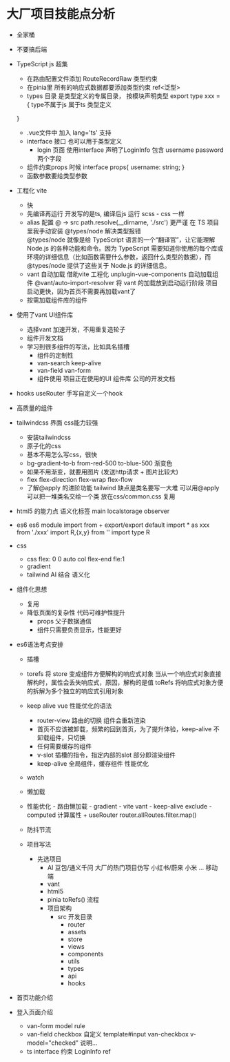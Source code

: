 # 大厂项目技能点分析
- 全家桶
- 不要搞后端
- TypeScript js 超集
    - 在路由配置文件添加 RouteRecordRaw 类型约束 
    - 在pinia里 所有的响应式数据都要添加类型约束 ref<泛型>
    - types 目录 是类型定义的专属目录， 按模块声明类型 
    export type xxx = {  type不属于js 属于ts  类型定义

    }
    - .vue文件中 加入 lang='ts' 支持
    - interface 接口  也可以用于类型定义
         - login 页面 使用interface  声明了LoginInfo
         包含 username password 两个字段
    - 组件约束props 时候
        interface props{
            username: string;
        }
    -  函数参数要给类型参数    
- 工程化 vite 
    - 快    
    - 先编译再运行
        开发写的是ts, 编译后js 运行
        scss - css 一样
    - alias 配置
      @ -> src
      path.resolve(__dirname, './src')  更严谨
      在 TS 项目 里我手动安装  @types/node  解决类型报错  
      @types/node 就像是给 TypeScript 语言的一个“翻译官”，让它能理解 Node.js 的各种功能和命令。因为 TypeScript 需要知道你使用的每个库或环境的详细信息（比如函数需要什么参数，返回什么类型的数据），而 @types/node 提供了这些关于 Node.js 的详细信息。
    - vant 自动加载
       借助vite 工程化  unplugin-vue-components  自动加载组件
       @vant/auto-import-resolver 将 vant 的加载放到启动运行阶段
       项目启动更快，因为首页不需要再加载vant了
    - 按需加载组件库的组件 
- 使用了vant UI组件库
    - 选择vant 加速开发，不用重复造轮子
    - 组件开发文档
    - 学习到很多组件的写法，比如具名插槽
        - 组件的定制性
        - van-search keep-alive
        - van-field van-form      
        - 组件使用  项目正在使用的UI 组件库 公司的开发文档

- hooks useRouter  手写自定义一个hook
- 高质量的组件
- tailwindcss 界面  css能力较强
    - 安装tailwindcss
    - 原子化的css
    - 基本不用怎么写css，很快
    - bg-gradient-to-b from-red-500 to-blue-500  渐变色
    - 如果不用渐变，就要用图片 (发送http请求 + 图片比较大)
    - flex
       flex-direction flex-wrap flex-flow 
    - 了解@apply 的进阶功能
         tailwind 缺点是类名要写一大堆
         可以用@apply 可以把一堆类名交给一个类  放在css/common.css 复用
- html5 的能力点
   语义化标签
     main
   localstorage
   observer
- es6
    es6 module 
        import from + export/export default
        import * as xxx from './xxx'
        import R,{x,y} from  ''
        import type R 
- css
   - css flex: 0 0 auto col flex-end fle:1
   - gradient
   - tailwind AI 结合 语义化

-  组件化思想
      - 复用
      - 降低页面的复杂性 代码可维护性提升
         - props 父子数据通信
         - 组件只需要负责显示，性能更好

- es6语法考点安排
  - 插槽
    
  - torefs
     将 store 变成组件方便解构的响应式对象
     当从一个响应式对象直接解构时，属性会丢失响应式，原因，解构的是值
     toRefs 将响应式对象方便的拆解为多个独立的响应式引用对象
  - keep alive
     vue 性能优化的语法
     - router-view 路由的切换 组件会重新渲染 
     - 首页不应该被卸载，频繁的回到首页，为了提升体验，keep-alive
        不卸载组件，只切换
     - 任何需要缓存的组件
     - v-slot 插槽的指令，指定内部的slot 部分即渲染组件
     - keep-alive  全局组件，缓存组件 性能优化
  - watch
  - 懒加载
  - 性能优化
        - 路由懒加载
        - gradient
        - vite vant
        - keep-alive
             exclude
          - computed 计算属性 + useRouter
               router.allRoutes.filter.map()
  - 防抖节流

  - 项目写法
     - 先选项目
       - AI 豆包/通义千问
       大厂的热门项目仿写  小红书/蔚来 小米 ...  移动端
       - vant
       - html5
       - pinia toRefs()  流程
       - 项目架构
          - src 开发目录
            - router
            - assets
            - store
            - views
            - components
            - utils
            - types
            - api 
            - hooks

- 首页功能介绍
- 登入页面介绍
   - van-form model rule
   -  van-field checkbox 自定义
      template#input
      van-checkbox v-model="checked"
      说明...
   - ts interface 约束 LoginInfo
        ref<Boolean>

 